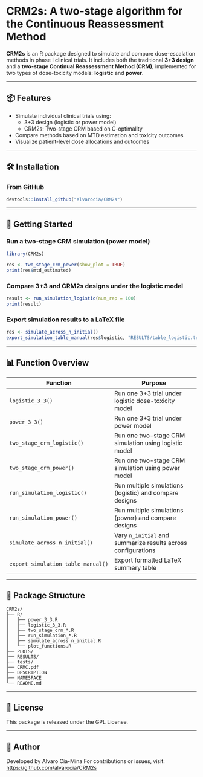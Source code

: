 # CRM2s: A two-stage algorithm for the Continuous Reassessment Method

**CRM2s** is an R package designed to simulate and compare dose-escalation methods in phase I clinical trials. It includes both the traditional **3+3 design** and a **two-stage Continual Reassessment Method (CRM)**, implemented for two types of dose-toxicity models: **logistic** and **power**.

------------------------------------------------------------------------

## 📦 Features

-   Simulate individual clinical trials using:
    -   3+3 design (logistic or power model)
    -   CRM2s: Two-stage CRM based on C-optimality
-   Compare methods based on MTD estimation and toxicity outcomes
-   Visualize patient-level dose allocations and outcomes

------------------------------------------------------------------------

## 🛠 Installation

### From GitHub

``` r
devtools::install_github("alvarocia/CRM2s")
```

------------------------------------------------------------------------

## 🚀 Getting Started

### Run a two-stage CRM simulation (power model)

``` r
library(CRM2s)

res <- two_stage_crm_power(show_plot = TRUE)
print(res$mtd_estimated)
```

### Compare 3+3 and CRM2s designs under the logistic model

``` r
result <- run_simulation_logistic(num_rep = 100)
print(result)
```

### Export simulation results to a LaTeX file

``` r
res <- simulate_across_n_initial()
export_simulation_table_manual(res$logistic, "RESULTS/table_logistic.tex")
```

------------------------------------------------------------------------

## 📊 Function Overview

| Function | Purpose |
|--------------------------|----------------------------------------------|
| `logistic_3_3()` | Run one 3+3 trial under logistic dose-toxicity model |
| `power_3_3()` | Run one 3+3 trial under power model |
| `two_stage_crm_logistic()` | Run one two-stage CRM simulation using logistic model |
| `two_stage_crm_power()` | Run one two-stage CRM simulation using power model |
| `run_simulation_logistic()` | Run multiple simulations (logistic) and compare designs |
| `run_simulation_power()` | Run multiple simulations (power) and compare designs |
| `simulate_across_n_initial()` | Vary `n_initial` and summarize results across configurations |
| `export_simulation_table_manual()` | Export formatted LaTeX summary table |

------------------------------------------------------------------------

## 📁 Package Structure

```         
CRM2s/
├── R/
│   ├── power_3_3.R
│   ├── logistic_3_3.R
│   ├── two_stage_crm_*.R
│   ├── run_simulation_*.R
│   ├── simulate_across_n_initial.R
│   └── plot_functions.R
├── PLOTS/
├── RESULTS/
├── tests/
├── CRMC.pdf
├── DESCRIPTION
├── NAMESPACE
└── README.md
```

------------------------------------------------------------------------

## 📄 License

This package is released under the GPL License.

------------------------------------------------------------------------

## 👤 Author

Developed by Alvaro Cia-Mina For contributions or issues, visit: <https://github.com/alvarocia/CRM2s>
